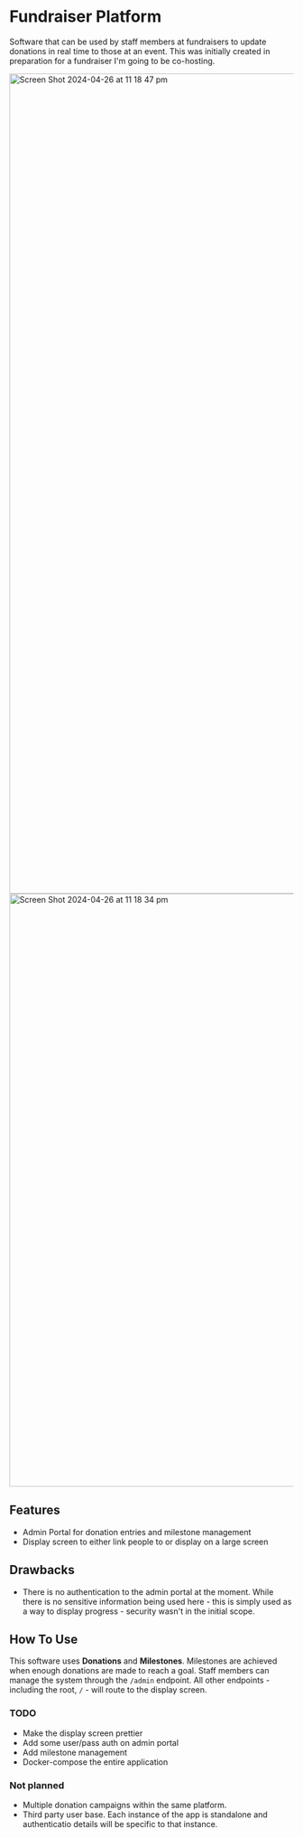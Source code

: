 # Fundraiser Platform

Software that can be used by staff members at fundraisers to update donations in real time to those at an event. This was initially created in preparation for a fundraiser I'm going to be co-hosting. 

<img width="1452" alt="Screen Shot 2024-04-26 at 11 18 47 pm" src="https://github.com/peclarke/fundraiser/assets/30831649/616ee526-cef0-4db9-8b30-2bcbc99dd214">
<img width="1050" alt="Screen Shot 2024-04-26 at 11 18 34 pm" src="https://github.com/peclarke/fundraiser/assets/30831649/b6931bb8-3064-4eed-afe5-2500bd93a8e9">

## Features
- Admin Portal for donation entries and milestone management
- Display screen to either link people to or display on a large screen

## Drawbacks
- There is no authentication to the admin portal at the moment. While there is no sensitive information being used here - this is simply used as a way to display progress - security wasn't in the initial scope.

## How To Use
This software uses **Donations** and **Milestones**. Milestones are achieved when enough donations are made to reach a goal.
Staff members can manage the system through the `/admin` endpoint. All other endpoints - including the root, `/` - will route to the display screen.

### TODO
- Make the display screen prettier
- Add some user/pass auth on admin portal
- Add milestone management
- Docker-compose the entire application

### Not planned
- Multiple donation campaigns within the same platform.
- Third party user base. Each instance of the app is standalone and authenticatio details will be specific to that instance.
